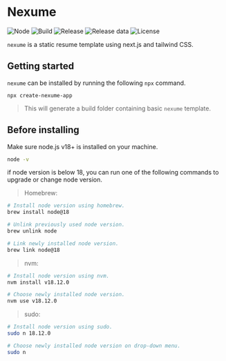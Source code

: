 # Nexume

![Node](https://img.shields.io/badge/node-v18.+-%238A5CF5)
![Build](https://img.shields.io/badge/build-nextjs%20v14.+-%238A5CF5)
![Release](https://img.shields.io/github/v/release/taedonn/nexume?color=8A5CF5)
![Release data](https://img.shields.io/github/release-date/taedonn/nexume?color=8A5CF5)
![License](https://img.shields.io/badge/license-MIT-%238A5CF5)

`nexume` is a static resume template using next.js and tailwind CSS.

## Getting started

`nexume` can be installed by running the following `npx` command.

```
npx create-nexume-app
```

> This will generate a build folder containing basic `nexume` template.

## Before installing

Make sure node.js v18+ is installed on your machine.

```bash
node -v
```

if node version is below 18, you can run one of the following commands to upgrade or change node version.

> Homebrew:

```bash
# Install node version using homebrew.
brew install node@18

# Unlink previously used node version.
brew unlink node

# Link newly installed node version.
brew link node@18
```

> nvm:

```bash
# Install node version using nvm.
nvm install v18.12.0

# Choose newly installed node version.
nvm use v18.12.0
```

> sudo:

```bash
# Install node version using sudo.
sudo n 18.12.0

# Choose newly installed node version on drop-down menu.
sudo n
```
